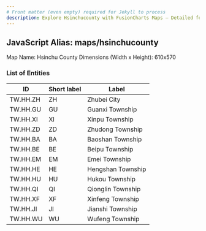```yaml
---
# Front matter (even empty) required for Jekyll to process
description: Explore Hsinchucounty with FusionCharts Maps – Detailed features for seamless integration. Try now & enhance your data visualization today! 
---
```


## JavaScript Alias: maps/hsinchucounty

Map Name: Hsinchu County
Dimensions (Width x Height): 610x570

### List of Entities

ID | Short label | Label
---|---|---|
TW.HH.ZH|ZH|Zhubei City
TW.HH.GU|GU|Guanxi Township
TW.HH.XI|XI|Xinpu Township
TW.HH.ZD|ZD|Zhudong Township
TW.HH.BA|BA|Baoshan Township
TW.HH.BE|BE|Beipu Township
TW.HH.EM|EM|Emei Township
TW.HH.HE|HE|Hengshan Township
TW.HH.HU|HU|Hukou Township
TW.HH.QI|QI|Qionglin Township
TW.HH.XF|XF|Xinfeng Township
TW.HH.JI|JI|Jianshi Township
TW.HH.WU|WU|Wufeng Township